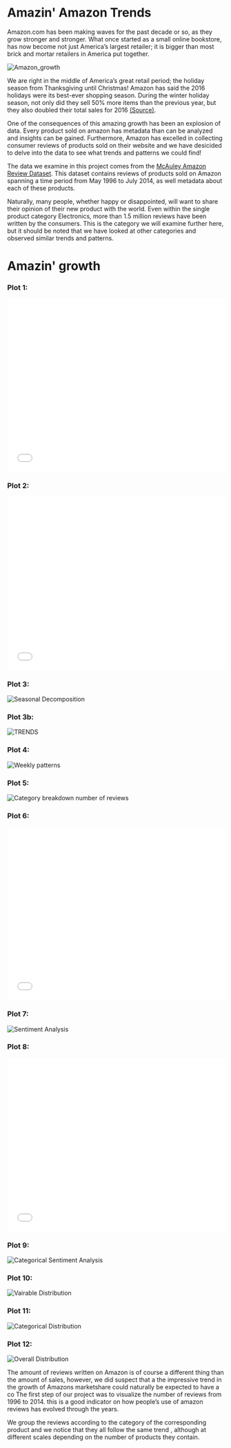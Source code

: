 # Amazin' Amazon Trends

Amazon.com has been making waves for the past decade or so, as they grow stronger and stronger. What once started as a small online bookstore, has now become not just America’s largest retailer; it is bigger than most brick and mortar retailers in America put together.

![Amazon_growth](/ada2017/images/amazon_growth.PNG)


We are right in the middle of America’s great retail period; the holiday season from Thanksgiving until Christmas!  Amazon has said the 2016 holidays were its best-ever shopping season. During the winter holiday season, not only did they sell 50% more items than the previous year, but they also doubled their total sales for 2016 [(Source)](http://fortune.com/2017/01/04/amazon-marketplace-sales/).

One of the consequences of this amazing growth has been an explosion of data. Every product sold on amazon has metadata than can be analyzed and insights can be gained. Furthermore, Amazon has excelled in collecting consumer reviews of products sold on their website and we have desicided to delve into the data to see what trends and patterns we could find!

The data we examine in this project comes from the [McAuley Amazon Review Dataset](http://jmcauley.ucsd.edu/data/amazon/). This dataset contains reviews of products sold on Amazon spanning a time period from May 1996 to July 2014, as well metadata about each of these products. 

Naturally, many people, whether happy or disappointed, will want to share their opinion of their new product with the world. Even within  the single product category Electronics, more than 1.5 million reviews have been written by the consumers. This is the category we will examine further here, but it should be noted that we have looked at other categories and observed similar trends and patterns.


# Amazin' growth


### Plot 1:
<iframe width="100%" height="400" src="/ada2017/images/1_number.html" frameborder="0"></iframe>

### Plot 2:
<iframe width="100%" height="400" src="/ada2017/images/2_number.html" frameborder="0"></iframe>

### Plot 3:
![Seasonal Decomposition](/ada2017/images/3_seasonal_decomposition.png)

### Plot 3b:
![TRENDS](/ada2017/images/4_trend.png)

### Plot 4:
![Weekly patterns](/ada2017/images/4_zoom_weekly_pattern.png)

### Plot 5:
![Category breakdown number of reviews](/ada2017/images/Categories_number_reviews.png)

### Plot 6:
<iframe width="100%" height="400" src="/ada2017/images/6_Length_reviews.html" frameborder="0"></iframe>

### Plot 7:
![Sentiment Analysis](/ada2017/images/7_sentiment_scores.png)

### Plot 8:
<iframe width="100%" height="400" src="/ada2017/images/8_Overall_evolution.html" frameborder="0"></iframe>

### Plot 9:
![Categorical Sentiment Analysis](/ada2017/images/sentiment.PNG)

### Plot 10:
![Vairable Distribution](/ada2017/images/distribution_Variables.png)

### Plot 11:
![Categorical Distribution](/ada2017/images/distribution_across_categories.png)

### Plot 12:
![Overall Distribution](/ada2017/images/distribution_overall.png)










The amount of reviews written on Amazon is of course a different thing than the amount of sales, however, we did suspect that a the impressive trend in the growth of Amazons marketshare could naturally be expected to have a co 
The first step of our project was to visualize the number of reviews from 1996 to 2014. 
this is a good indicator on how people’s use of  amazon reviews has evolved through the years.

We group the reviews according to the category of the corresponding product and we notice that they all follow the same trend , although at different scales depending on the number of products they contain.

